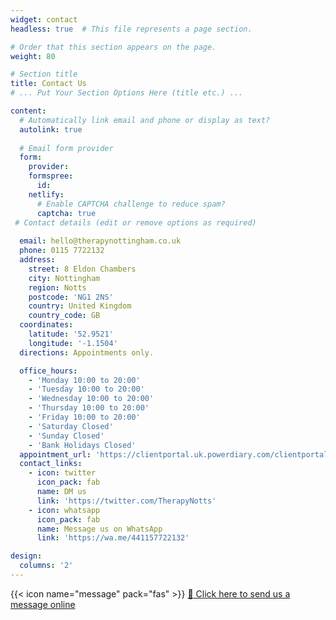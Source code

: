 ```yaml
---
widget: contact
headless: true  # This file represents a page section.

# Order that this section appears on the page.
weight: 80

# Section title
title: Contact Us
# ... Put Your Section Options Here (title etc.) ...

content:
  # Automatically link email and phone or display as text?
  autolink: true
  
  # Email form provider
  form:
    provider: 
    formspree:
      id:
    netlify:
      # Enable CAPTCHA challenge to reduce spam?
      captcha: true
 # Contact details (edit or remove options as required)
  
  email: hello@therapynottingham.co.uk
  phone: 0115 7722132
  address:
    street: 8 Eldon Chambers
    city: Nottingham
    region: Notts
    postcode: 'NG1 2NS'
    country: United Kingdom
    country_code: GB
  coordinates:
    latitude: '52.9521'
    longitude: '-1.1504'
  directions: Appointments only.

  office_hours:
    - 'Monday 10:00 to 20:00'
    - 'Tuesday 10:00 to 20:00'
    - 'Wednesday 10:00 to 20:00'
    - 'Thursday 10:00 to 20:00'
    - 'Friday 10:00 to 20:00'
    - 'Saturday Closed'
    - 'Sunday Closed'
    - 'Bank Holidays Closed'
  appointment_url: 'https://clientportal.uk.powerdiary.com/clientportal/therapynottingham'
  contact_links:
    - icon: twitter
      icon_pack: fab
      name: DM us
      link: 'https://twitter.com/TherapyNotts'
    - icon: whatsapp
      icon_pack: fab
      name: Message us on WhatsApp
      link: 'https://wa.me/441157722132'

design:
  columns: '2'
---
```


{{< icon name="message" pack="fas" >}} [:pencil: Click here to send us a message online](https://us10.list-manage.com/contact-form?u=d64b1f151f0dee2ea7b9863e5&form_id=a64c7dbd3f2f297a325771e9a49a27ec)
